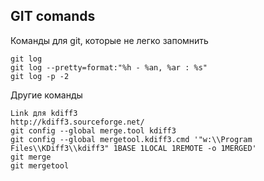 ## GIT comands

Команды для git, которые не легко запомнить

```
git log
git log --pretty=format:"%h - %an, %ar : %s"
git log -p -2
```
Другие команды
```
Link для kdiff3
http://kdiff3.sourceforge.net/
git config --global merge.tool kdiff3
git config --global mergetool.kdiff3.cmd '"w:\\Program Files\\KDiff3\\kdiff3" 1BASE 1LOCAL 1REMOTE -o 1MERGED'
git merge
git mergetool
```
